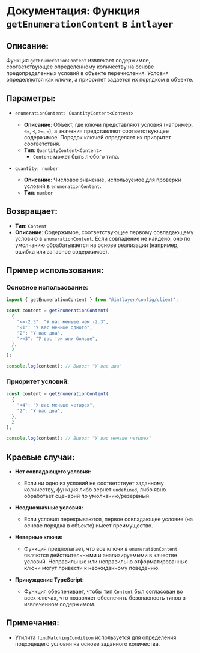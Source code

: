 # Документация: Функция `getEnumerationContent` в `intlayer`

## Описание:

Функция `getEnumerationContent` извлекает содержимое, соответствующее определенному количеству на основе предопределенных условий в объекте перечисления. Условия определяются как ключи, а приоритет задается их порядком в объекте.

## Параметры:

- `enumerationContent: QuantityContent<Content>`

  - **Описание**: Объект, где ключи представляют условия (например, `<=`, `<`, `>=`, `=`), а значения представляют соответствующее содержимое. Порядок ключей определяет их приоритет соответствия.
  - **Тип**: `QuantityContent<Content>`
    - `Content` может быть любого типа.

- `quantity: number`

  - **Описание**: Числовое значение, используемое для проверки условий в `enumerationContent`.
  - **Тип**: `number`

## Возвращает:

- **Тип**: `Content`
- **Описание**: Содержимое, соответствующее первому совпадающему условию в `enumerationContent`. Если совпадение не найдено, оно по умолчанию обрабатывается на основе реализации (например, ошибка или запасное содержимое).

## Пример использования:

### Основное использование:

```typescript
import { getEnumerationContent } from "@intlayer/config/client";

const content = getEnumerationContent(
  {
    "<=-2.3": "У вас меньше чем -2.3",
    "<1": "У вас меньше одного",
    "2": "У вас два",
    ">=3": "У вас три или больше",
  },
  2
);

console.log(content); // Вывод: "У вас два"
```

### Приоритет условий:

```typescript
const content = getEnumerationContent(
  {
    "<4": "У вас меньше четырех",
    "2": "У вас два",
  },
  2
);

console.log(content); // Вывод: "У вас меньше четырех"
```

## Краевые случаи:

- **Нет совпадающего условия:**

  - Если ни одно из условий не соответствует заданному количеству, функция либо вернет `undefined`, либо явно обработает сценарий по умолчанию/резервный.

- **Неоднозначные условия:**

  - Если условия перекрываются, первое совпадающее условие (на основе порядка в объекте) имеет преимущество.

- **Неверные ключи:**

  - Функция предполагает, что все ключи в `enumerationContent` являются действительными и анализируемыми в качестве условий. Неправильные или неправильно отформатированные ключи могут привести к неожиданному поведению.

- **Принуждение TypeScript:**
  - Функция обеспечивает, чтобы тип `Content` был согласован во всех ключах, что позволяет обеспечить безопасность типов в извлеченном содержимом.

## Примечания:

- Утилита `findMatchingCondition` используется для определения подходящего условия на основе заданного количества.
